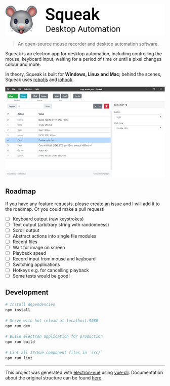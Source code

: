 ![Squeak logo](assets/banner.png)

> An open-source mouse recorder and desktop automation software.

Squeak is an electron app for desktop automation, including controlling the mouse, keyboard input, waiting for a period of time or until a pixel changes colour and more.

In theory, Squeak is built for **Windows, Linux and Mac**; behind the scenes, Squeak uses [robotjs](https://github.com/octalmage/robotjs) and [iohook](https://github.com/wilix-team/iohook).

![Screenshot of Squeak](assets/screenshot.png)

## Roadmap

If you have any feature requests, please create an issue and I will add it to the roadmap. Or you could make a pull request!

- [ ] Keyboard output (raw keystrokes)
- [ ] Text output (arbitrary string with randomness)
- [ ] Scroll output
- [ ] Abstract actions into single file modules
- [ ] Recent files
- [ ] Wait for image on screen
- [ ] Playback speed
- [ ] Record input from mouse and keyboard
- [ ] Switching applications
- [ ] Hotkeys e.g. for cancelling playback
- [ ] Some tests would be good!

## Development

``` bash
# Install dependencies
npm install

# Serve with hot reload at localhost:9080
npm run dev

# Build electron application for production
npm run build

# Lint all JS/Vue component files in `src/`
npm run lint
```

---

This project was generated with [electron-vue](https://github.com/SimulatedGREG/electron-vue) using [vue-cli](https://github.com/vuejs/vue-cli). Documentation about the original structure can be found [here](https://simulatedgreg.gitbooks.io/electron-vue/content/index.html).
